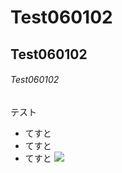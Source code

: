 # Test060102
## Test060102
###### Test060102
テスト
* てすと
* てすと
* てすと
![](https://www.google.co.jp/imgres?imgurl=http%3A%2F%2Fe-village.main.jp%2Fgazou%2Fimage_gazou%2Fgazou_0178.jpg&imgrefurl=http%3A%2F%2Fe-village.main.jp%2Fgazou%2Fcat5%2F&docid=AZVEGHc7lY6mOM&tbnid=gMi3H4cdraAcaM%3A&vet=1&w=350&h=309&bih=641&biw=1201&ved=0ahUKEwivsPfRz5vUAhWGI5QKHZ54AkAQMwgxKAswCw&iact=c&ictx=1)
